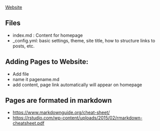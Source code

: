 [Website](https://biol203.github.io/BIOL203/)


## Files
* index.md : Content for homepage
* \_config.yml: basic settings, theme, site title, how to structure links to posts, etc.

## Adding Pages to Website:
* Add file
* name it pagename.md
* add content, page link automatically will appear on homepage


## Pages are formated in markdown
 * https://www.markdownguide.org/cheat-sheet/
 * https://rstudio.com/wp-content/uploads/2015/02/rmarkdown-cheatsheet.pdf
